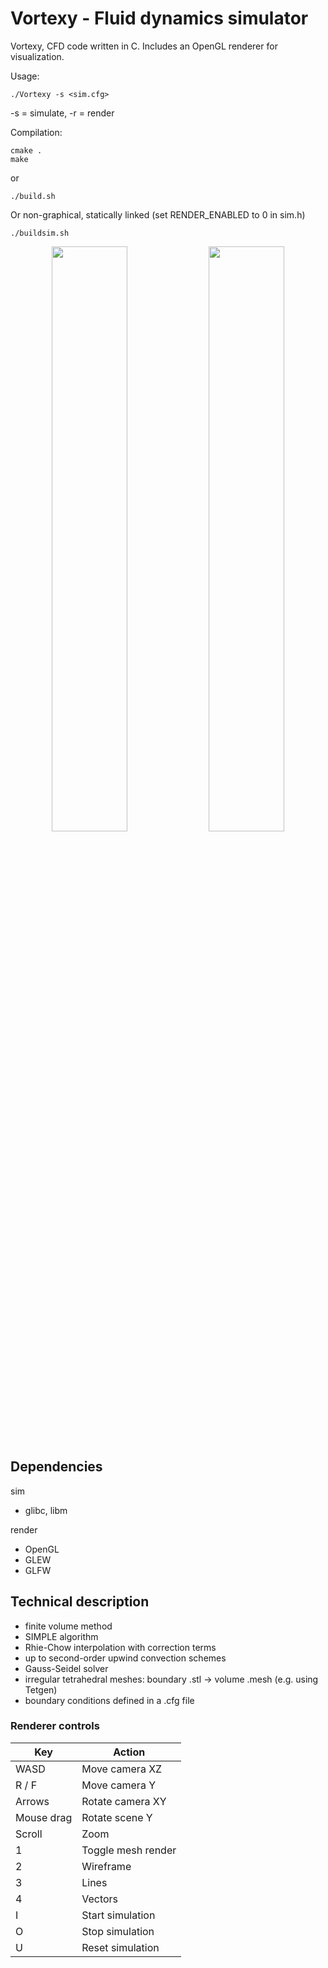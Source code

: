 # Vortexy - Fluid dynamics simulator

Vortexy, CFD code written in C. Includes an OpenGL renderer for visualization.

Usage:

```
./Vortexy -s <sim.cfg>
```
-s = simulate, -r = render

Compilation:

```
cmake .
make
```
or
```
./build.sh
```

Or non-graphical, statically linked (set RENDER_ENABLED to 0 in sim.h)

```
./buildsim.sh
```

<p align="middle">
  <img src="https://user-images.githubusercontent.com/12766039/109259406-ce395c00-7804-11eb-9f96-ba6f32aa5e1b.png" width="49%" />
  <img src="https://user-images.githubusercontent.com/12766039/109259469-f1640b80-7804-11eb-9deb-fc93af566ffc.png" width="49%" />
</p>

## Dependencies

sim
- glibc, libm

render
- OpenGL
- GLEW
- GLFW

## Technical description

- finite volume method
- SIMPLE algorithm
- Rhie-Chow interpolation with correction terms
- up to second-order upwind convection schemes
- Gauss-Seidel solver
- irregular tetrahedral meshes: boundary .stl -> volume .mesh (e.g. using Tetgen)
- boundary conditions defined in a .cfg file

### Renderer controls

| Key | Action |
| --- | ------ |
| WASD | Move camera XZ |
| R / F | Move camera Y |
| Arrows | Rotate camera XY |
| Mouse drag | Rotate scene Y |
| Scroll | Zoom |
| 1 | Toggle mesh render |
| 2 | Wireframe |
| 3 | Lines |
| 4 | Vectors |
| I | Start simulation |
| O | Stop simulation |
| U | Reset simulation |
